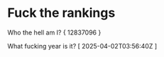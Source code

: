 # Fuck the rankings

Who the hell am I?
{ 12837096 }

What fucking year is it?
[ 2025-04-02T03:56:40Z ]
